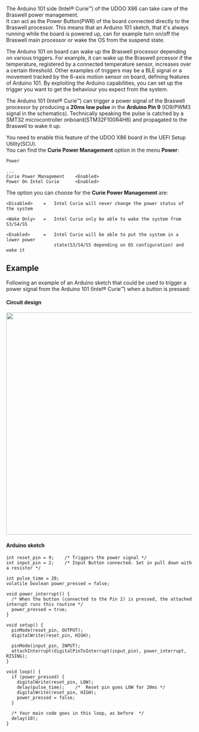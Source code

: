 The Arduino 101 side (Intel® Curie™) of the UDOO X86 can take care of the Braswell power management.  
It can act as the Power Button(PWR) of the board connected directly to the Braswell processor. This means that an Arduino 101 sketch, that it's always running while the board is powered up, can for example turn on/off the Braswell main processor or wake the OS from the suspend state.

The Arduino 101 on board can wake up the Braswell processor depending on various triggers. For example, it can wake up the Braswell prcessor if the temperature, registered by a connected temperature sensor, increases over a certain threshold. Other examples of triggers may be a BLE signal or a movement tracked by the 6-axis motion sensor on board, defining features of Arduino 101. By exploiting the Arduino capabilities, you can set up the trigger you want to get the behaviour you expect from the system.

The Arduino 101 (Intel® Curie™) can trigger a power signal of the Braswell processor by producing a **20ms low pulse** in the **Arduino Pin 9** (IO9/PWM3 signal in the schematics). Technically speaking the pulse is catched by a SMT32 microcontroller onboard(STM32F100R4H6) and propagated to the Braswell to wake it up.

You need to enable this feature of the UDOO X86 board in the UEFI Setup Utility(SCU).  
You can find the **Curie Power Management** option in the menu **Power**:

    Power

    ...
    Curie Power Management    <Enabled>
    Power On Intel Curie      <Enabled>


The option you can choose for the **Curie Power Management** are:

    <Disabled>    =   Intel Curie will never change the power status of the system

    <Wake Only>   =   Intel Curie only be able to wake the system from S3/S4/S5

    <Enabled>     =   Intel Curie will be able to put the system in a lower power
                      state(S3/S4/S5 depending on OS configuration) and wake it

## Example

Following an example of an Arduino sketch that could be used to trigger a power signal from the Arduino 101 (Intel® Curie™) when a button is pressed:

#### Circuit design

<a href="../img/x86_power_mng_circuit.png" target="_blank"><img style="width:600px; " src="../img/x86_power_mng_circuit.png"></a>

#### Arduino sketch

```
int reset_pin = 9;    /* Triggers the power signal */
int input_pin = 2;    /* Input Button connected. Set in pull down with a resistor */

int pulse_time = 20;
volatile boolean power_pressed = false;

void power_interrupt() {
  /* When the button (connected to the Pin 2) is pressed, the attached interupt runs this routine */
  power_pressed = true;
}

void setup() {
  pinMode(reset_pin, OUTPUT);
  digitalWrite(reset_pin, HIGH);

  pinMode(input_pin, INPUT);
  attachInterrupt(digitalPinToInterrupt(input_pin), power_interrupt, RISING);
}

void loop() {
  if (power_pressed) {
    digitalWrite(reset_pin, LOW);
    delay(pulse_time);    /*  Reset pin goes LOW for 20ms */
    digitalWrite(reset_pin, HIGH);
    power_pressed = false;
  }

  /* Your main code goes in this loop, as before  */
  delay(10);
}
```
